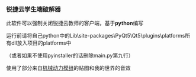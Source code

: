 ### 锐捷云学生端破解器

此软件可以强制关闭锐捷云教师的客户端，基于**python**编写

运行前请将自己python中的Lib\site-packages\PyQt5\Qt5\plugins\platforms所有dll放入项目的platforms中

（或者如果不使用pyinstaller的话删除main.py第九行）

使用了部分来自[机械动力模组](https://github.com/Creators-of-Create/Create)的贴图和我的世界的音效